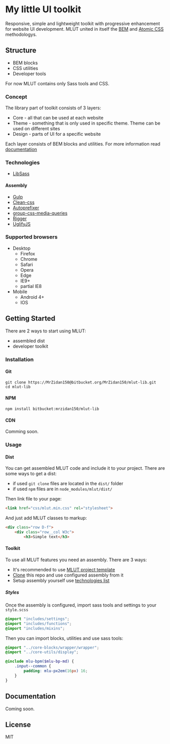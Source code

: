 # My little UI toolkit
Responsive, simple and lightweight toolkit with progressive enhancement for website UI development. MLUT united in itself the [BEM](https://ru.bem.info/) and [Atomic CSS](https://acss.io/) methodologys.

## Structure ##
- BEM blocks
- CSS utilities
- Developer tools

For now MLUT contains only Sass tools and CSS.

### Concept ###
The library part of toolkit consists of 3 layers:

- Core - all that can be used at each website
- Theme - something that is only used in specific theme. Theme can be used on different sites
- Design - parts of UI for a specific website

Each layer consists of BEM blocks and utilities. For more information read [documentation](#documentation)

### Technologies ###
- [LibSass](https://github.com/sass/libsass)
#### Assembly ####
- [Gulp](https://github.com/gulpjs/gulp)
- [Clean-css](https://github.com/jakubpawlowicz/clean-css)
- [Autoprefixer](https://github.com/postcss/autoprefixer)
- [group-css-media-queries](https://github.com/Se7enSky/group-css-media-queries)
- [Rigger](https://github.com/buildjs/rigger)
- [UglifyJS](https://github.com/mishoo/UglifyJS2)

### Supported browsers ###
- Desktop
	- Firefox
	- Chrome
	- Safari
	- Opera
	- Edge
	- IE9+
	- partial IE8
- Mobile
	- Android 4+
	- IOS

## Getting Started
There are 2 ways to start using MLUT:

- assembled dist
- developer toolkit

### Installation ###
#### Git ####
```
git clone https://MrZidan150@bitbucket.org/MrZidan150/mlut-lib.git
cd mlut-lib
```

#### NPM ####
```
npm install bitbucket:mrzidan150/mlut-lib
```

#### CDN ####
Comming soon.

### Usage ###
#### Dist ####
You can get assembled MLUT code and include it to your project. There are some ways to get a dist:

- if used `git clone` files are located in the `dist/` folder
- if used `npm` files are in `node_modules/mlut/dist/`

Then link file to your page:
``` html
<link href="css/mlut.min.css" rel="stylesheet">
```
And just add MLUT classes to markup:
``` html
<div class="row D-f">
	<div class="row__col W3c">
		<h3>Simple text</h3>
```

#### Toolkit ####
To use all MLUT features you need an assembly. There are 3 ways:

- It's recommended to use [MLUT project template](https://bitbucket.org/MrZidan150/mlut-project/)
- [Clone](#git) this repo and use configured assembly from it
- Setup assembly yourself use [technologies list](#technologies)

##### Styles #####
Once the assembly is configured, import sass tools and settings to your `style.scss`
``` scss
@import "includes/settings";
@import "includes/functions";
@import "includes/mixins";
```
Then you can import blocks, utilities and use sass tools:
```scss
@import "../core-blocks/wrapper/wrapper";
@import "../core-utils/display";

@include mlu-bpm($mlu-bp-md) {
	.input--common {
		padding: mlu-px2em(16px) 16;
	}
}
```

## Documentation ##
Coming soon.

## License ##
MIT
